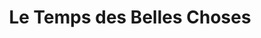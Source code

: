 ---
title: "Le Temps des Belles Choses"
url: /beziers/le-temps-des-belles-choses/
shop: vêtements
---